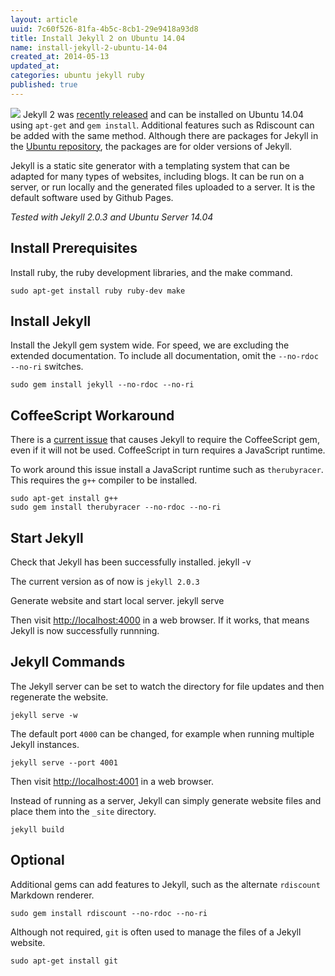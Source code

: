 ```yaml
---
layout: article
uuid: 7c60f526-81fa-4b5c-8cb1-29e9418a93d8
title: Install Jekyll 2 on Ubuntu 14.04
name: install-jekyll-2-ubuntu-14-04
created_at: 2014-05-13
updated_at:
categories: ubuntu jekyll ruby
published: true
---
```

![](http://jekyllrb.com/img/logo-2x.png)
Jekyll 2 was [recently released][jekyll2] and can be installed on Ubuntu 14.04 using `apt-get` and `gem install`. Additional features such as Rdiscount can be added with the same method. Although there are packages for Jekyll in the [Ubuntu repository][ubunturepo], the packages are for older versions of Jekyll.

Jekyll is a static site generator with a templating system that can be adapted for many types of websites, including blogs. It can be run on a server, or run locally and the generated files uploaded to a server. It is the default software used by Github Pages.

*Tested with Jekyll 2.0.3 and Ubuntu Server 14.04*

[jekyll2]:http://jekyllrb.com/news/2014/05/06/jekyll-turns-2-0-0/
[ubunturepo]:http://packages.ubuntu.com/search?keywords=jekyll&searchon=names&suite=all&section=all

<!--more--> 

## Install Prerequisites ##

Install ruby, the ruby development libraries, and the make command.

    sudo apt-get install ruby ruby-dev make


## Install Jekyll ##
Install the Jekyll gem system wide. For speed, we are excluding the extended documentation. To include all documentation, omit the `--no-rdoc --no-ri` switches.

    sudo gem install jekyll --no-rdoc --no-ri


## CoffeeScript Workaround ##
There is a [current issue][issue] that causes Jekyll to require the CoffeeScript gem, even if it will not be used. CoffeeScript in turn requires a JavaScript runtime.

[issue]:https://github.com/jekyll/jekyll/issues/2327

To work around this issue install a JavaScript runtime such as `therubyracer`. This requires the `g++` compiler to be installed. 

    sudo apt-get install g++
    sudo gem install therubyracer --no-rdoc --no-ri


## Start Jekyll ##

Check that Jekyll has been successfully installed.
    jekyll -v

The current version as of now is `jekyll 2.0.3`

Generate website and start local server.
    jekyll serve

Then visit <http://localhost:4000> in a web browser. If it works, that means Jekyll is now successfully runnning.


## Jekyll Commands ##
The Jekyll server can be set to watch the directory for file updates and then regenerate the website.

    jekyll serve -w
    
The default port `4000` can be changed, for example when running multiple Jekyll instances.

    jekyll serve --port 4001
Then visit <http://localhost:4001> in a web browser.

Instead of running as a server, Jekyll can simply generate website files and place them into the `_site` directory.

    jekyll build


## Optional ##
Additional gems can add features to Jekyll, such as the alternate `rdiscount` Markdown renderer.

    sudo gem install rdiscount --no-rdoc --no-ri

Although not required, `git` is often used to manage the files of a Jekyll website.

    sudo apt-get install git

